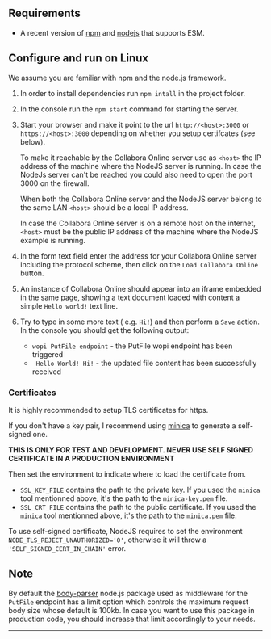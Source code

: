 
## Requirements

- A recent version of [npm][] and [nodejs][] that supports ESM.

## Configure and run on Linux

We assume you are familiar with npm and the node.js framework.

1. In order to install dependencies run `npm intall` in the project folder.
2. In the console run the `npm start` command for starting the server.
3. Start your browser and make it point to the url
   `http://<host>:3000` or `https://<host>:3000` depending on whether
   you setup certifcates (see below).

   To make it reachable by the Collabora Online server use as `<host>`
   the IP address of the machine where the NodeJS server is
   running. In case the NodeJs server can't be reached you could also
   need to open the port 3000 on the firewall.

   When both the Collabora Online server and the NodeJS server belong
   to the same LAN `<host>` should be a local IP address.

   In case the Collabora Online server is on a remote host on the
   internet, `<host>` must be the public IP address of the machine
   where the NodeJS example is running.
4. In the form text field enter the address for your Collabora Online
   server including the protocol scheme, then click on the `Load
   Collabora Online` button.
5. An instance of Collabora Online should appear into an iframe
   embedded in the same page, showing a text document loaded with
   content a simple `Hello world!` text line.
6. Try to type in some more text ( e.g. `Hi!`) and then perform a
   `Save` action.  In the console you should get the following output:
   * `wopi PutFile endpoint`  - the PutFile wopi endpoint has been triggered
   * ` Hello World! Hi!` - the updated file content has been
     successfully received

### Certificates

It is highly recommended to setup TLS certificates for https.

If you don't have a key pair, I recommend using
[minica](https://github.com/jsha/minica) to generate a self-signed
one.

**THIS IS ONLY FOR TEST AND DEVELOPMENT. NEVER USE SELF SIGNED
CERTIFICATE IN A PRODUCTION ENVIRONMENT**

Then set the environment to indicate where to load the certificate from.

- `SSL_KEY_FILE` contains the path to the private key. If you used
  the `minica` tool mentionned above, it's the path to the
  `minica-key.pem` file.
- `SSL_CRT_FILE` contains the path to the public certificate. If you used
  the `minica` tool mentionned above, it's the path to the
  `minica.pem` file.

To use self-signed certificate, NodeJS requires to set the environment
`NODE_TLS_REJECT_UNAUTHORIZED='0'`, otherwise it will throw a
`'SELF_SIGNED_CERT_IN_CHAIN'` error.

## Note

By default the [body-parser][] node.js package used as middleware for
the `PutFile` endpoint has a limit option which controls the maximum
request body size whose default is 100kb.  In case you want to use
this package in production code, you should increase that limit
accordingly to your needs.


---

[npm]: https://www.npmjs.com/get-npm
[nodejs]: https://nodejs.org/
[body-parser]: https://github.com/expressjs/body-parser
